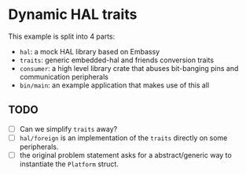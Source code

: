 # Dynamic HAL traits
This example is split into 4 parts:
* `hal`: a mock HAL library based on Embassy
* `traits`: generic embedded-hal and friends conversion traits
* `consumer`: a high level library crate that abuses bit-banging pins and communication peripherals
* `bin/main`: an example application that makes use of this all

## TODO
- [ ] Can we simplify `traits` away?
- [ ] `hal/foreign` is an implementation of the `traits` directly on some peripherals.
- [ ] the original problem statement asks for a abstract/generic way to instantiate the `Platform` struct.
